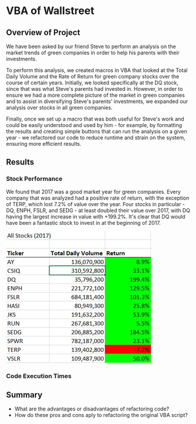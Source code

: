 # VBA of Wallstreet

## Overview of Project 

We have been asked by our friend Steve to perform an analysis on the market trends of green companies in order to help his parents with their investments. 

To perform this analysis, we created macros in VBA that looked at the Total Daily Volume and the Rate of Return for green company stocks over the course of certain years. Initially, we looked specifically at the DQ stock, since that was what Steve's parents had invested in. However, in order to ensure we had a more complete picture of the market in green companies and to assist in diversifying Steve's parents' investments, we expanded our analysis over stocks in all green companies.

Finally, once we set up a macro that was both useful for Steve's work and could be easily understood and used by him - for example, by formatting the results and creating simple buttons that can run the analysis on a given year - we refactored our code to reduce runtime and strain on the system, ensuring more efficient results.


## Results

### Stock Performance

We found that 2017 was a good market year for green companies. Every company that was analyzed had a positive rate of return, with the exception of TERP, which lost 7.2% of value over the year. Four stocks in particular - DQ, ENPH, FSLR, and SEDG - at least doubled their value over 2017, with DQ having the largest increase in value with +199.2%. It's clear that DQ would have been a fantastic stock to invest in at the beginning of 2017. 

![2017 Stock Performance](Resources/VBA_Challenge_2017_Performance.JPG)

### Code Execution Times


## Summary
- What are the advantages or disadvantages of refactoring code?
- How do these pros and cons aply to refactoring the original VBA script?
